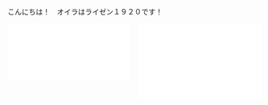 こんにちは！　オイラはライゼン１９２０です！

[<img align="left" width="48%" alt="General Metrics" src="./metrics/general.svg">](#)
[<img align="right" width="48%" alt="Language and Commit Calendar" src="./metrics/language_and_commit_calendar.svg">](#)

